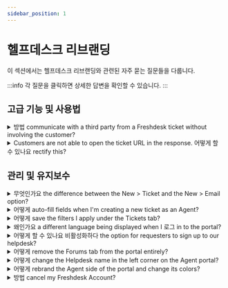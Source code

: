 ```yaml
---
sidebar_position: 1
---
```


# 헬프데스크 리브랜딩

이 섹션에서는 헬프데스크 리브랜딩와 관련된 자주 묻는 질문들을 다룹니다.

:::info
각 질문을 클릭하면 상세한 답변을 확인할 수 있습니다.
:::


## 고급 기능 및 사용법

<details>
<summary>방법 communicate with a third party from a Freshdesk ticket without involving the customer?</summary>

<p><span style="font-size: 16px;">If you are looking to initiating a private conversation with a third party vendor who isn't a part of your Freshdesk Account, you could use the <strong>Forward</strong> option on the Ticket details page. </span></p><p><br /></p><p><span style="font-size: 16px;">Please navigate to the <strong>Tickets</strong> tab -&gt; click on the ticket on which you would want to perform this action -&gt; and click on "<strong>forward" </strong>next to the reply option. </span></p><p><span style="font-size: 16px;"><br /></span></p><p><span style="font-size: 16px;">This sends the entire thread or individual reply (depending on which Forward is used) to the third party and it would not be visible to the customer. A reply to this email will be added as a private note to the ticket, which would also not be visible to the customer.</span></p>

</details>

<details>
<summary>Customers are not able to open the ticket URL in the response. 어떻게 할 수 있나요 rectify this?</summary>

<p>When you send out responses to your customers - the ticket URL would be available to the users depending on the user permission which can be understood by navigating to <strong dir="ltr">Admin -&gt; Channels -&gt; Portals -&gt; Settings</strong>. So there are two options - logged-in users or anyone with a <strong>public ticket </strong>URL. </p><p><br /></p><p dir="ltr">Considering the question, the option in your settings is "logged in users" who would need to be verified to have an account in your portal so that they could log in and check. There are two options to do this - make sure you send out an activation URL manually from the customers' tab or automate it in <strong dir="ltr">Adnin &gt; Workflows &gt; Email notifications &gt; Requester notifications &gt; User activation</strong>. Finally, if you would want a quicker alternative, you could guide them to do a password reset on the portal. </p>

</details>


## 관리 및 유지보수

<details>
<summary>무엇인가요 the difference between the New > Ticket and the New > Email option?</summary>

<p>The option to raise a <strong>new ticket</strong> or send a <strong>new email</strong> is available as part of the '<strong>+ New</strong>' quick access dropdown on the top right corner near the Search icon. You will also find '<strong>New contact</strong>', and '<strong>New Company</strong>' options as part of the dropdown for quick access. </p><p><br /></p><div ><span dir="ltr"><strong dir="ltr">+ New Ticket: </strong>This option can be used by the agents to create a new ticket on behalf of the requester, ideally after a phone call. The source of this ticket will be set as <strong>Phone</strong>. Also, on this page, you will be able to add a new contact. The 'Create another' option will open another new ticket page with the same properties as the previous ticket you just raised.</span></div><div ><span dir="ltr"></span></div><div dir="ltr"><span dir="ltr"><strong dir="ltr">+ New Email: </strong>This option can be used by agents to send outbound emails to customers from Freshdesk, for any intimation. This email will also be converted into a ticket. Here, you will not have an option to add a contact like the one available in the new ticket page. The 'Send another' option will open <span dir="ltr">another new email page with the same properties as the previous email you just sent.</span></span></div><div dir="ltr"><span dir="ltr"><span dir="ltr"></span></span></div><div dir="ltr"><span dir="ltr"><span dir="ltr">If you would like to create a ticket on behalf of the customer then you can use the 'New Ticket' option and if you would like to send an outbound email to one of your customers then you can use the 'New Email' option.</span></span></div><p><br /></p>

</details>

<details>
<summary>어떻게 auto-fill fields when I'm creating a new ticket as an Agent?</summary>

<p><span style="font-size: 14px;">You have agents with a busy schedule who are on calls and creating tickets for customers as you believe in first-hand support. When your agents are creating a new ticket or sending an outbound email, you can use the Ticket Templates feature to pre-fill regularly used fields. </span></p><p><span style="font-size: 14px;"><br /></span></p><p><span style="font-size: 14px;">Under <strong dir="ltr">Admin &gt; Agent Productivity &gt; Ticket templates</strong>, you can set up a template that your agents can select with one click. This solution article walks you through the process.</span></p><p><span style="font-size: 14px;"><br /></span></p><p><span style="font-size: 14px;">The Ticket templates feature is available from the Garden plan onwards.</span></p>

</details>

<details>
<summary>어떻게 save the filters I apply under the Tickets tab?</summary>

<p><span style="font-size: 16px;">After applying the filters under the Filter Tickets section of the Ticket view page, please click on the <strong>Tick mark </strong>next to the list view name (All tickets). </span></p><p><br /></p><p><span style="font-size: 16px;">This will allow you to save these filters and give it a relevant heading as well which you could use later. </span></p><p><span style="font-size: 16px;"><br /></span></p><p><span style="font-size: 16px;">Here's a<a href="https://support.freshdesk.com/support/solutions/articles/37559-filtering-tickets-using-views" target="_blank"> detailed article</a> that will help you set it up.</span></p>

</details>

<details>
<summary>왜인가요 a different language being displayed when I 로그 in to the portal?</summary>

<div dir="ltr"><p style=""><span rel="tempredactor"><span style="font-size: medium;">Please check the language options which is applied to your profile - you could check this under Agent Avatar--&gt;Profile Settings.</span></span></p></div>

</details>

<details>
<summary>어떻게 할 수 있나요 비활성화하다 the option for requesters to sign up to our helpdesk?</summary>

<p ><span style="font-size: 16px;">Please navigate to <strong dir="ltr">Admin -&gt; Channels -&gt; Portals -&gt; Settings </strong>and choose the option "<strong >No" </strong>under </span><strong ><span style="font-size: 16px;">Allow users to Sign Up from the customer portal</span></strong><span style="font-size: 16px;">. </span></p><p ><br /></p><p ><span style="font-size: 16px;">This <strong >would not allow</strong> users to sign up from the portal - you would have to send them an activation email to create an account with your system. </span></p>

</details>

<details>
<summary>어떻게 remove the Forums tab from the portal entirely?</summary>

<p><span style="font-size: 16px;">Please navigate to <strong dir="ltr">Admin -&gt; Account -&gt; Helpdesk Settings </strong>where you would be able to find a toggle button next to forums. Disabling this would hide the forums tab for all users on every product portal of your system.</span></p><p><br /></p><p><span style="font-size: 16px;">In order to hide this only for your customers, please get in touch with us <strong>(support@freshdesk.com)</strong> where we could give you a CSS code to hide the tab on the user end. </span></p>

</details>

<details>
<summary>어떻게 change the Helpdesk name in the left corner on the Agent portal?</summary>

<div style="box-sizing: border-box; color: rgb(24, 50, 71); font-family: -apple-system, &quot;system-ui&quot;, &quot;Segoe UI&quot;, Roboto, &quot;Helvetica Neue&quot;, Arial, sans-serif; font-size: 14px; font-weight: 400; text-align: start; text-indent: 0px;">Please navigate to Admin -&gt; Account -&gt; Helpdesk Settings to change the portal name displayed on the left side of the navigation bar.</div><div style="box-sizing: border-box; color: rgb(24, 50, 71); font-family: -apple-system, &quot;system-ui&quot;, &quot;Segoe UI&quot;, Roboto, &quot;Helvetica Neue&quot;, Arial, sans-serif; font-size: 14px; font-weight: 400; text-align: start; text-indent: 0px;"><br style="box-sizing: border-box;"></div><div dir="ltr" style="box-sizing: border-box; color: rgb(24, 50, 71); font-family: -apple-system, &quot;system-ui&quot;, &quot;Segoe UI&quot;, Roboto, &quot;Helvetica Neue&quot;, Arial, sans-serif; font-size: 14px; font-weight: 400; text-align: start; text-indent: 0px;">You will find a field called <strong>Helpdesk name</strong> in the Helpdesk settings, where you can enter the desired helpdesk name.</div><p><br /></p><p><span dir="ltr" style="font-size: 16px;"><img src="#" style="width: auto;" class="fr-fic fr-fil fr-dib" /></span><br /></p>

</details>

<details>
<summary>어떻게 rebrand the Agent side of the portal and change its colors?</summary>

<p><span style="font-size: 16px;">To change the colors of the Agent side of the portal, please go to <strong dir="ltr">Admin &gt; Account &gt; Helpdesk Settings &gt;&nbsp;</strong>Click on<strong dir="ltr">&nbsp;Edit Branding&nbsp;</strong>and make the necessary changes to&nbsp;</span><strong><span dir="ltr" style="font-size: 16px;">Helpdesk colors</span></strong><span style="font-size: 16px;">.</span></p><p><br /></p><p><span dir="ltr" style="font-size: 16px;"><img src="#" style="width: auto;" class="fr-fic fr-fil fr-dib" /></span><br /></p>

</details>

<details>
<summary>방법 cancel my Freshdesk Account?</summary>

<p >We, at Freshdesk, are always available to assist you with any issues that you are facing and will be happy to make your experience better. If there is anything we can help you with, feel free to write to us at <strong >support@freshdesk.com</strong>.</p><p ><br /></p><p >However, if you're certain that you'd like to delete your account, please click on <strong >Admin</strong> (represented by a gear icon from the navigation panel on the left)<strong dir="ltr">&nbsp;&gt; Account &gt; Account Details&nbsp;</strong>and click on '<strong >Cancel Account</strong>'.&nbsp;</p><p ><br /></p><p ><strong >Note that you will have to be an 'Account Administrator' on the portal to find this section.</strong></p><p ><br /></p><p ><img class="fr-dib fr-bordered" src="#" style="width: 224px; height: 113.806px;" /></p><p ><br /></p><p ><br /></p><p >It would be really helpful if you share your feedback and the reason behind canceling your account with us. You can then hit the '<strong >Request Cancellation</strong>' button on the next page and confirm the action on the following pop-up window.&nbsp;</p><p ><br /></p><p >You will have <strong >24 hours before your account gets suspended</strong>, and <strong >14 days (2 weeks) before we delete your account and account data permanently</strong>.</p><p ><br /></p><p ><img class="fr-dib fr-bordered" src="#" style="width: 214px; height: 238.141px;" /></p><p ><br /></p><p >Furthermore, we would advise you to export your account data by using the '<strong >Export Now</strong>' option on the same page before canceling your Freshdesk Account.</p><p ><br /></p><p ><strong >Note</strong>: If you're getting an error while deleting your account, please reach out to our support team at support@freshdesk.com</p>

</details>

